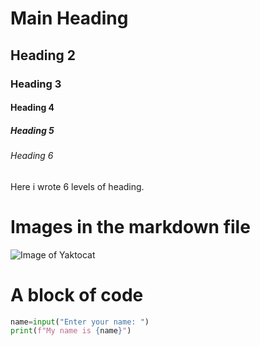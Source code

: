 # Main Heading
## Heading 2
### Heading 3
#### Heading 4
##### Heading 5
###### Heading 6
Here i wrote 6 levels of heading.


# Images in the markdown file
![Image of Yaktocat](https://octodex.github.com/images/yaktocat.png)

# A block of code
```python
name=input("Enter your name: ")
print(f"My name is {name}")
```

